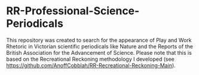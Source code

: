 # RR-Professional-Science-Periodicals
This repository was created to search for the appearance of Play and Work Rhetoric in Victorian scientific periodicals like Nature and the Reports of the British Association for the Advancement of Science. Please note that this is based on the Recreational Reckoning methodology I developed (see https://github.com/AnoffCobblah/RR-Recreational-Reckoning-Main).

